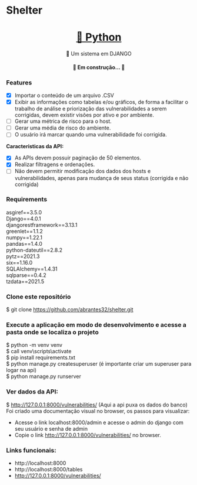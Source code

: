 # Shelter 
<h1 align="center">
    <a href="https://pt-br.reactjs.org/">🔗 Python</a>
</h1>
<p align="center">🚀 Um sistema em DJANGO</p>

<h4 align="center"> 
	🚧 Em construção...  🚧
</h4>

### Features

- [X] Importar o conteúdo de um arquivo .CSV
- [X] Exibir as informações como tabelas e/ou gráficos, de forma a facilitar o trabalho de análise e priorização das vulnerabilidades a serem corrigidas, devem existir visões por ativo e por ambiente.
- [ ] Gerar uma métrica de risco para o host.
- [ ] Gerar uma média de risco do ambiente.
- [ ] O usuário irá marcar quando uma vulnerabilidade foi corrigida.

**Caracteristicas da API:**
- [x] As APIs devem possuir paginação de 50 elementos.
- [X] Realizar filtragens e ordenações.
- [ ] Não devem permitir modificação dos dados dos hosts e vulnerabilidades, apenas para mudança de seus status (corrigida e não corrigida)

### Requirements
asgiref==3.5.0<br>
Django==4.0.1<br>
djangorestframework==3.13.1<br>
greenlet==1.1.2<br>
numpy==1.22.1<br>
pandas==1.4.0<br>
python-dateutil==2.8.2<br>
pytz==2021.3<br>
six==1.16.0<br>
SQLAlchemy==1.4.31<br>
sqlparse==0.4.2<br>
tzdata==2021.5<br>

### Clone este repositório
$ git clone https://github.com/abrantes32/shelter.git

### Execute a aplicação em modo de desenvolvimento e acesse a pasta onde se localiza o projeto
$ python -m venv venv<br>
$ call venv\scripts\activate<br>
$ pip install requirements.txt<br>
$ python manage.py createsuperuser (é importante criar um superuser para logar na api)<br>
$ python manage.py runserver

### Ver dados da API:
$ http://127.0.0.1:8000/vulnerabilities/ (Aqui a api puxa os dados do banco)
Foi criado uma documentação visual no browser, os passos para visualizar:
- Acesse o link localhost:8000/admin e acesse o admin do django com seu usuário e senha de admin<br>
- Copie o link http://127.0.0.1:8000/vulnerabilities/ no browser.

### Links funcionais: 
- http://localhost:8000
- http://localhost:8000/tables
- http://127.0.0.1:8000/vulnerabilities/


